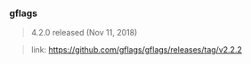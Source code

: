 ### gflags

> 4.2.0 released (Nov 11, 2018)

> link: https://github.com/gflags/gflags/releases/tag/v2.2.2